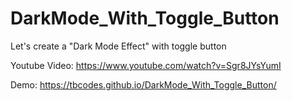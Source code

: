 # DarkMode_With_Toggle_Button
Let's create a "Dark Mode Effect" with toggle button

Youtube Video: https://www.youtube.com/watch?v=Sgr8JYsYumI

Demo: https://tbcodes.github.io/DarkMode_With_Toggle_Button/

